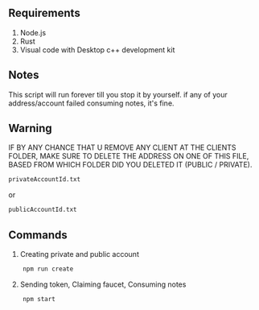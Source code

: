 ## Requirements

1. Node.js
2. Rust
3. Visual code with Desktop c++ development kit

## Notes

This script will run forever till you stop it by yourself. if any of your address/account failed consuming notes, it's fine.

## Warning

IF BY ANY CHANCE THAT U REMOVE ANY CLIENT AT THE CLIENTS FOLDER, MAKE SURE TO DELETE THE ADDRESS ON ONE OF THIS FILE, BASED FROM WHICH FOLDER DID YOU DELETED IT (PUBLIC / PRIVATE).

```bash
privateAccountId.txt
```

or

```bash
publicAccountId.txt
```

## Commands

1. Creating private and public account

```bash
    npm run create
```

2. Sending token, Claiming faucet, Consuming notes

```bash
    npm start
```
